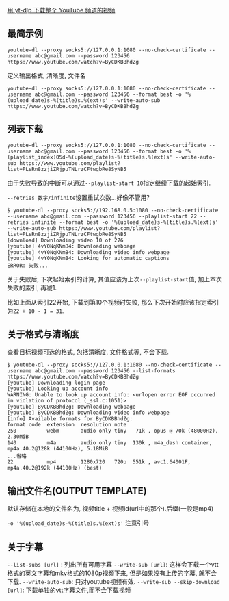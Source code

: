 [用 yt-dlp 下载整个 YouTube 频道的视频](https://cloud.tencent.com/developer/beta/article/1943974)

## 最简示例

```
youtube-dl --proxy socks5://127.0.0.1:1080 --no-check-certificate --username abc@gmail.com --password 123456 https://www.youtube.com/watch?v=ByCDKBBhdZg
```

定义输出格式, 清晰度, 文件名

```
youtube-dl --proxy socks5://127.0.0.1:1080 --no-check-certificate --username abc@gmail.com --password 123456 --format best -o '%(upload_date)s-%(title)s.%(ext)s' --write-auto-sub https://www.youtube.com/watch?v=ByCDKBBhdZg
```

## 列表下载

```
youtube-dl --proxy socks5://127.0.0.1:1080 --no-check-certificate --username abc@gmail.com --password 123456 --format best -o '%(playlist_index)05d-%(upload_date)s-%(title)s.%(ext)s' --write-auto-sub https://www.youtube.com/playlist?list=PLsRn8zzjiZRjpuTNLrzCFtwgbRe8SyNB5
```

由于失败导致的中断可以通过`--playlist-start 10`指定继续下载的起始索引.

`--retries 数字/infinite`设置重试次数...好像不管用?

```
$ youtube-dl --proxy socks5://192.168.0.5:1080 --no-check-certificate --username abc@gmail.com --password 123456 --playlist-start 22 --retries infinite --format best -o '%(upload_date)s-%(title)s.%(ext)s' --write-auto-sub https://www.youtube.com/playlist?list=PLsRn8zzjiZRjpuTNLrzCFtwgbRe8SyNB5
[download] Downloading video 10 of 276
[youtube] 4vY0NqKNmB4: Downloading webpage
[youtube] 4vY0NqKNmB4: Downloading video info webpage
[youtube] 4vY0NqKNmB4: Looking for automatic captions
ERROR: 失败...
```

关于失败后, 下次起始索引的计算, 其值应该为上次`--playlist-start`值, 加上本次失败的索引, 再减1.

比如上面从索引22开始, 下载到第10个视频时失败, 那么下次开始时应该指定索引为`22 + 10 - 1 = 31`.

## 关于格式与清晰度

查看目标视频可选的格式, 包括清晰度, 文件格式等, 不会下载.

```
$ youtube-dl --proxy socks5://127.0.0.1:1080 --no-check-certificate --username abc@gmail.com --password 123456 --list-formats https://www.youtube.com/watch?v=ByCDKBBhdZg
[youtube] Downloading login page
[youtube] Looking up account info
WARNING: Unable to look up account info: <urlopen error EOF occurred in violation of protocol (_ssl.c:1051)>
[youtube] ByCDKBBhdZg: Downloading webpage
[youtube] ByCDKBBhdZg: Downloading video info webpage
[info] Available formats for ByCDKBBhdZg:
format code  extension  resolution note
250          webm       audio only tiny   71k , opus @ 70k (48000Hz), 2.30MiB
140          m4a        audio only tiny  130k , m4a_dash container, mp4a.40.2@128k (44100Hz), 5.18MiB
...省略
22           mp4        1280x720   720p  551k , avc1.64001F, mp4a.40.2@192k (44100Hz) (best)
```

## 输出文件名(OUTPUT TEMPLATE)

默认存储在本地的文件名为, 视频title + 视频id(url中的那个).后缀(一般是mp4)

`-o '%(upload_date)s-%(title)s.%(ext)s'` 注意引号

## 关于字幕

`--list-subs [url]` : 列出所有可用字幕
`--write-sub [url]`: 这样会下载一个vtt格式的英文字幕和mkv格式的1080p视频下来, 但是如果没有上传的字幕, 就不会下载.
`--write-auto-sub`: 只对youtube视频有效.
`--write-sub --skip-download [url]`: 下载单独的vtt字幕文件,而不会下载视频
